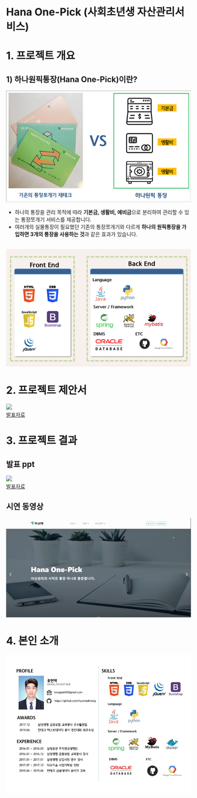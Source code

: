 # Hana One-Pick (사회초년생 자산관리서비스)


# 1. 프로젝트 개요

   ## 1) 하나원픽통장(Hana One-Pick)이란?
   <center><img src="/project_intro.png" style="max-width:100%;"/><br></center>
      
   - 하나의 통장을 관리 목적에 따라 <strong>__기본금, 생활비, 예비금__</strong></u>으로 분리하여 관리할 수 있는 통장쪼개기 서비스를 제공합니다.
   - 여러개의 실물통장이 필요했던 기존의 통장쪼개기와 다르게 <strong>__하나의 원픽통장을 가입하면 3개의 통장을 사용하는 것__</strong>과 같은 효과가 있습니다.
   
   <br>
   <img src="/architecture_v2.png" style="max-width:100%;">

# 2. 프로젝트 제안서

   <a target="_blank" rel="noopener noreferrer" href="/FinalProject_proposa.pdf">
      <img src="/FinalProject_proposal_v1.jpg" style="max-width:100%;"></a><br>
  <a href="/FinalProject_proposa.pdf">발표자료</a>
 

# 3. 프로젝트 결과


## 발표 ppt 
   <a target="_blank" rel="noopener noreferrer" href="/Final_Project_onepic.pdf">
      <img src="/Final_Project_onepic.png" style="max-width:100%;"></a><br>
  <a href="/Final_Project_onepic.pdf">발표자료</a>
 

## 시연 동영상 

<a target="_blank" rel="noopener noreferrer" href="https://www.youtube.com/embed/B1jyajp74QU">
<img src="/youtube_image.png" style="max-width:100%;">
</a><br>


# 4. 본인 소개

<a target="_blank" rel="noopener noreferrer" href="https://hyuntaekhong.github.io/">
<img src="/profile.jpg" style="width: 640px;">
</a><br>

   
 
